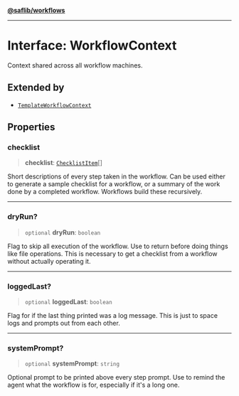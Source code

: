 [**@saflib/workflows**](../index.md)

***

# Interface: WorkflowContext

Context shared across all workflow machines.

## Extended by

- [`TemplateWorkflowContext`](TemplateWorkflowContext.md)

## Properties

### checklist

> **checklist**: [`ChecklistItem`](ChecklistItem.md)[]

Short descriptions of every step taken in the workflow. Can be used
either to generate a sample checklist for a workflow, or a summary
of the work done by a completed workflow. Workflows build these recursively.

***

### dryRun?

> `optional` **dryRun**: `boolean`

Flag to skip all execution of the workflow. Use to return before doing things
like file operations. This is necessary to get a checklist from a workflow
without actually operating it.

***

### loggedLast?

> `optional` **loggedLast**: `boolean`

Flag for if the last thing printed was a log message. This is just
to space logs and prompts out from each other.

***

### systemPrompt?

> `optional` **systemPrompt**: `string`

Optional prompt to be printed above every step prompt. Use to remind the
agent what the workflow is for, especially if it's a long one.
